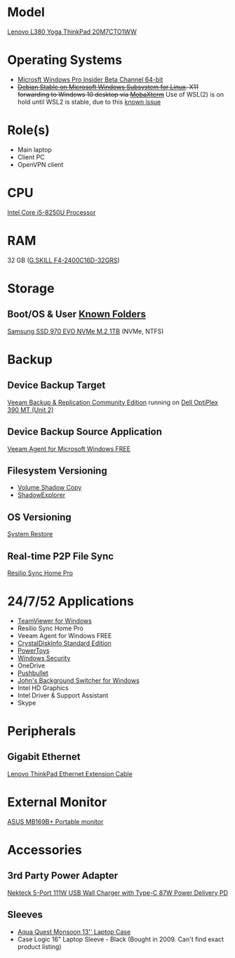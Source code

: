 # Model

[Lenovo L380 Yoga ThinkPad 20M7CTO1WW](https://pcsupport.lenovo.com/us/en/products/laptops-and-netbooks/thinkpad-l-series-laptops/thinkpad-l380-yoga-type-20m7-20m8/20m7/20m7cto1ww)

# Operating Systems

* [Microsft Windows Pro Insider Beta Channel 64-bit](https://docs.microsoft.com/en-us/windows-insider/flight-hub/)
* ~~[Debian Stable on Microsoft Windows Subsystem for Linux](https://www.microsoft.com/en-us/p/debian/9msvkqc78pk6). X11 forwarding to Windows 10 desktop via [MobaXterm](https://mobaxterm.mobatek.net/)~~ Use of WSL(2) is on hold until WSL2 is stable, due to this [known issue](https://github.com/microsoft/WSL/issues/4103)

# Role(s)

* Main laptop
* Client PC
* OpenVPN client

# CPU

[Intel Core i5-8250U Processor](https://ark.intel.com/content/www/us/en/ark/products/124967/intel-core-i5-8250u-processor-6m-cache-up-to-3-40-ghz.html)

# RAM

32 GB ([G.SKILL F4-2400C16D-32GRS](http://www.gskill.com/product/2/197/1540867214/F4-2400C16D-32GRSRipjaws-DDR4-SO-DIMMDDR4-2400MHz-CL16-16-16-1.20V32GB-(2x16GB)))

# Storage

## Boot/OS & User [Known Folders](https://docs.microsoft.com/en-us/windows/win32/shell/known-folders)

[Samsung SSD 970 EVO NVMe M.2 1TB](https://www.samsung.com/us/computing/memory-storage/solid-state-drives/ssd-970-evo-nvme-m-2-1tb-mz-v7e1t0bw/) (NVMe, NTFS)

# Backup

## Device Backup Target 

[Veeam Backup & Replication Community Edition](https://www.veeam.com/virtual-machine-backup-solution-free.html) running on [Dell OptiPlex 390 MT (Unit 2)](https://github.com/jdrch/Hardware/blob/master/Dell%20OptiPlex%20390-1%20MT.md)

## Device Backup Source Application

[Veeam Agent for Microsoft Windows FREE](https://www.veeam.com/windows-endpoint-server-backup-free.html)

## Filesystem Versioning

* [Volume Shadow Copy](https://docs.microsoft.com/en-us/windows/win32/vss/volume-shadow-copy-service-overview)
* [ShadowExplorer](https://www.shadowexplorer.com/)

## OS Versioning

[System Restore](https://docs.microsoft.com/en-us/windows/win32/sr/system-restore-reference)

## Real-time P2P File Sync

[Resilio Sync Home Pro](https://www.resilio.com/individuals/)

# 24/7/52 Applications

* [TeamViewer for Windows](https://www.teamviewer.com/en-us/download/windows/)
* Resilio Sync Home Pro
* Veeam Agent for Windows FREE
* [CrystalDiskInfo Standard Edition](https://crystalmark.info/en/software/crystaldiskinfo/)
* [PowerToys](https://github.com/microsoft/PowerToys)
* [Windows Security](https://www.microsoft.com/en-us/windows/comprehensive-security)
* OneDrive
* [Pushbullet](https://www.pushbullet.com/)
* [John's Background Switcher for Windows](https://johnsad.ventures/software/backgroundswitcher/)
* Intel HD Graphics
* Intel Driver & Support Assistant
* Skype

# Peripherals

## Gigabit Ethernet

[Lenovo ThinkPad Ethernet Extension Cable](https://www.lenovo.com/ca/en/accessories-and-monitors/cables-and-adapters/adapters/CABLE-BO-TP-Ethernet-Ext-Cable/p/4X90F84315)

# External Monitor

[ASUS MB169B+ Portable monitor](https://github.com/jdrch/Hardware/blob/master/Monitors.md#connected-devices-not-24752)

# Accessories

## 3rd Party Power Adapter

[Nekteck 5-Port 111W USB Wall Charger with Type-C 87W Power Delivery PD](https://www.nekteck.com/product/usb-if-certified-usb-c-charger-nekteck-5-port-111w-usb-wall-charger-with-type-c-87w-power-delivery-pd-charger-station-compatible-with-2017-macbook-pro-pixel-32xl-galaxy-s9-plus-ipad-pro-2018/)

## Sleeves

* [Aqua Quest Monsoon 13'' Laptop Case](http://aquaquestwaterproof.com/products/monsoon-13-laptop-case?variant=12446152360034)
* Case Logic 16" Laptop Sleeve - Black (Bought in 2009. Can't find exact product listing)
